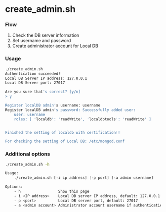 # create_admin.sh

### Flow

1. Check the DB server information
2. Set username and password
3. Create administrator account for Local DB

### Usage

```bash
./create_admin.sh
Authentication succeeded!
Local DB Server IP address: 127.0.0.1
Local DB Server port: 27017

Are you sure that's correct? [y/n]
> y

Register localDB admin's username: username
Register localDB admin's password: Successfully added user:
    user: username
    roles: [ 'localdb': 'readWrite', 'localdbtools': 'readWrite' ]


Finished the setting of localdb with certification!!

For checking the setting of Local DB: /etc/mongod.conf
```

### Additional options

```bash
./create_admin.sh -h

Usage:
    ./create_admin.sh [-i ip address] [-p port] [-a admin username]

Options:
    - h                 Show this page
    - i <IP address>    Local DB server IP address, default: 127.0.0.1
    - p <port>          Local DB server port, default: 27017
    - a <admin account> Administrator account username if authentication required
```
